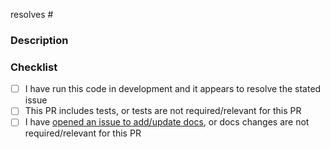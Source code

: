 resolves #

<!---
  Include the number of the issue addressed by this PR above if applicable.
-->

### Description

<!---
  Describe the Pull Request here. Add any references and info to help reviewers
  understand your changes. Include any tradeoffs you considered.
-->

### Checklist

- [ ] I have run this code in development and it appears to resolve the stated issue
- [ ] This PR includes tests, or tests are not required/relevant for this PR
- [ ] I have [opened an issue to add/update docs](https://github.com/dekart-xyz/www/issues/new), or docs changes are not required/relevant for this PR
